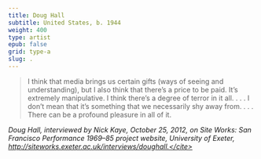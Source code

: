 ```yaml
---
title: Doug Hall
subtitle: United States, b. 1944
weight: 400
type: artist
epub: false
grid: type-a
slug: .
---
```


> I think that media brings us certain gifts (ways of seeing and understanding), but I also think that there’s a price to be paid. It’s extremely manipulative. I think there’s a degree of terror in it all. . . .  I don’t mean that it’s something that we necessarily shy away from. . . .  There can be a profound pleasure in all of it.

<cite>Doug Hall, interviewed by Nick Kaye, October 25, 2012, on Site Works: San Francisco Performance 1969–85 project website, University of Exeter, http://siteworks.exeter.ac.uk/interviews/doughall.</cite>
